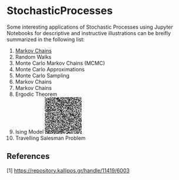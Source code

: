 # StochasticProcesses
Some interesting applications of Stochastic Processes using Jupyter Notebooks for descriptive and instructive illustrations can be breifly summarized in the following list:
<OL>
  <LI><a href="Notebooks/MarkovChains.ipynb">Markov Chains</a></LI>
  <LI>Random Walks</LI>
  <LI>Monte Carlo Markov Chains (MCMC)</LI>
  <LI>Monte Carlo Approximations</LI>
  <LI>Monte Carlo Sampling</LI>
  <LI>Markov Chains</LI>
  <LI>Markov Chains</LI>
  <LI>Ergodic Theorem</LI>
  <LI>Ising Model <img src="Images/ising.gif" width="100" height="100" /> </LI>
  <LI>Travelling Salesman Problem</LI>
</OL>

## References
[1] https://repository.kallipos.gr/handle/11419/6003
